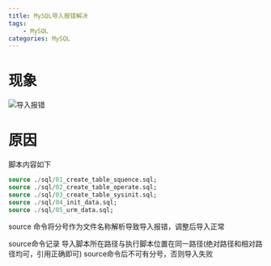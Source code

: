 ```yaml
---
title: MySQL导入报错解决
tags: 
	- MySQL
categories: MySQL
---
```

# <span id="inline-blue">现象</span> 
![导入报错](/images/mysql/mysql_20211022_001.png)

# <span id="inline-blue">原因</span> 
脚本内容如下
```sql
source ./sql/01_create_table_squence.sql;
source ./sql/02_create_table_operate.sql;
source ./sql/03_create_table_sysinit.sql;
source ./sql/04_init_data.sql;
source ./sql/05_urm_data.sql;
```
source 命令将分号作为文件名称解析导致导入报错，调整后导入正常

source命令记录
导入脚本所在路径与执行脚本位置在同一路径(绝对路径和相对路径均可，引用正确即可)
source命令后不可有分号，否则导入失败





